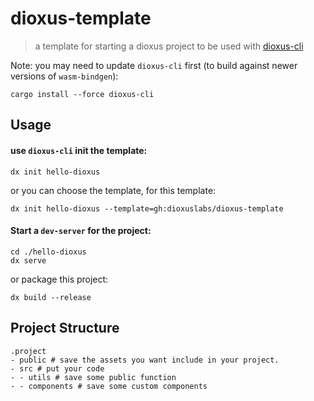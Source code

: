 # dioxus-template

> a template for starting a dioxus project to be used with
> [dioxus-cli](https://dioxuslabs.com/learn/0.4/getting_started/wasm)

Note: you may need to update `dioxus-cli` first (to build against newer versions
of `wasm-bindgen`):

```
cargo install --force dioxus-cli
```

## Usage

#### use `dioxus-cli` init the template:

```
dx init hello-dioxus
```

or you can choose the template, for this template:

```
dx init hello-dioxus --template=gh:dioxuslabs/dioxus-template
```

#### Start a `dev-server` for the project:

```
cd ./hello-dioxus
dx serve
```

or package this project:

```
dx build --release
```

## Project Structure

```
.project
- public # save the assets you want include in your project.
- src # put your code
- - utils # save some public function
- - components # save some custom components
```
